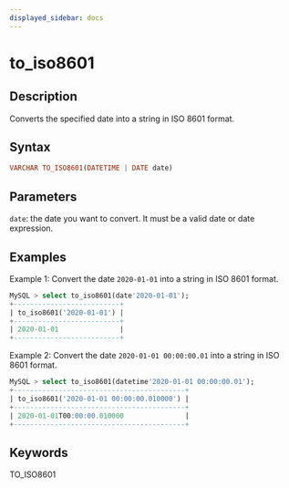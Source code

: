 ```yaml
---
displayed_sidebar: docs
---
```


# to_iso8601

## Description

Converts the specified date into a string in ISO 8601 format.

## Syntax

```Haskell
VARCHAR TO_ISO8601(DATETIME | DATE date)
```

## Parameters

`date`: the date you want to convert. It must be a valid date or date expression.

## Examples

Example 1: Convert the date `2020-01-01` into a string in ISO 8601 format.

```SQL
MySQL > select to_iso8601(date'2020-01-01');
+--------------------------+
| to_iso8601('2020-01-01') |
+--------------------------+
| 2020-01-01               |
+--------------------------+
```

Example 2: Convert the date `2020-01-01 00:00:00.01` into a string in ISO 8601 format.

```SQL
MySQL > select to_iso8601(datetime'2020-01-01 00:00:00.01');
+------------------------------------------+
| to_iso8601('2020-01-01 00:00:00.010000') |
+------------------------------------------+
| 2020-01-01T00:00:00.010000               |
+------------------------------------------+
```

## Keywords

TO_ISO8601
